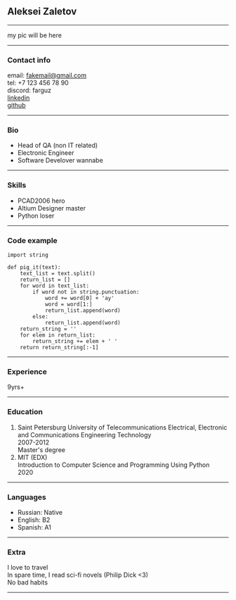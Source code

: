 ## Aleksei Zaletov
***
my pic will be here
***
### Contact info
email: fakemail@gmail.com  
tel: +7 123 456 78 90  
discord: farguz  
[linkedin](https://www.linkedin.com/in/aleksei-zaletov-92a2b0225/)   
[github](https://github.com/farguz)
***
### Bio
* Head of QA (non IT related)
* Electronic Engineer
* Software Develover wannabe
***
### Skills
* PCAD2006 hero
* Altium Designer master
* Python loser
***
### Code example
```
import string

def pig_it(text):
    text_list = text.split()
    return_list = []
    for word in text_list:
        if word not in string.punctuation:
            word += word[0] + 'ay'
            word = word[1:]
            return_list.append(word)
        else:
            return_list.append(word)
    return_string = ''
    for elem in return_list:
        return_string += elem + ' '
    return return_string[:-1]
 ```
***
### Experience
9yrs+
***
### Education
1. Saint Petersburg University of Telecommunications Electrical, Electronic and Communications Engineering Technology   
2007-2012   
Master's degree
1. MIT (EDX)   
Introduction to Computer Science and Programming Using Python   
2020
***
### Languages
* Russian: Native
* English: B2
* Spanish: A1
***
### Extra
I love to travel   
In spare time, I read sci-fi novels (Philip Dick <3)   
No bad habits
***
